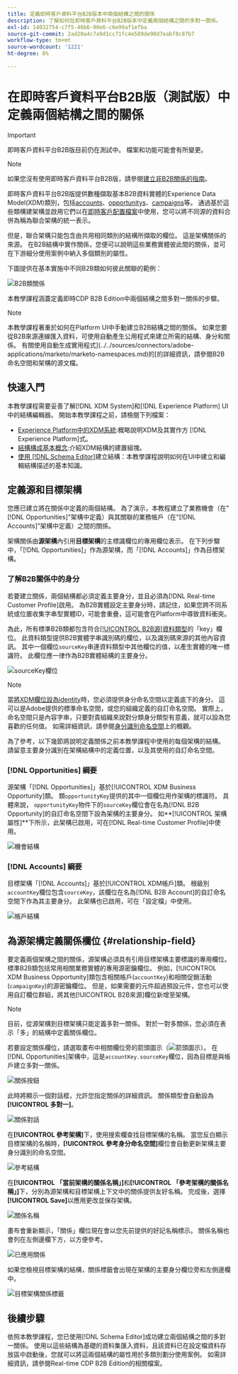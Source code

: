 ```yaml
---
title: 定義即時客戶資料平台B2B版本中兩個結構之間的關係
description: 了解如何在即時客戶資料平台B2B版本中定義兩個結構之間的多對一關係。
exl-id: 14032754-c7f5-46b6-90e6-c6e99af1efba
source-git-commit: 2ad20a4c7a9d1cc71fc4e589de90d7eabf8c87b7
workflow-type: tm+mt
source-wordcount: '1221'
ht-degree: 0%

---
```


# 在即時客戶資料平台B2B版（測試版）中定義兩個結構之間的關係

>[!IMPORTANT]
>
>即時客戶資料平台B2B版目前仍在測試中。 檔案和功能可能會有所變更。

>[!NOTE]
>
>如果您沒有使用即時客戶資料平台B2B版，請參閱[建立非B2B關係的指南](./relationship-ui.md)。

即時客戶資料平台B2B版提供數種擷取基本B2B資料實體的Experience Data Model(XDM)類別，包括[accounts](../classes/b2b/business-account.md)、[opportunitys](../classes/b2b/business-opportunity.md)、[campaigns](../classes/b2b/business-campaign.md)等。 通過基於這些類構建架構並啟用它們以在[即時客戶配置檔案](../../profile/home.md)中使用，您可以將不同源的資料合併為稱為聯合架構的統一表示。

但是，聯合架構只能包含由共用相同類別的結構所擷取的欄位。 這是架構關係的來源。 在B2B結構中實作關係，您便可以說明這些業務實體彼此間的關係，並可在下游細分使用案例中納入多個類別的屬性。

下圖提供在基本實施中不同B2B類如何彼此關聯的範例：

![B2B類關係](../images/tutorials/relationship-b2b/classes.png)

本教學課程涵蓋定義即時CDP B2B Edition中兩個結構之間多對一關係的步驟。

>[!NOTE]
>
>本教學課程著重於如何在Platform UI中手動建立B2B結構之間的關係。 如果您要從B2B來源連線匯入資料，可使用自動產生公用程式來建立所需的結構、身分和關係。 有關使用自動生成實用程式](../../sources/connectors/adobe-applications/marketo/marketo-namespaces.md)的[的詳細資訊，請參閱B2B命名空間和架構的源文檔。

## 快速入門

本教學課程需要妥善了解[!DNL XDM System]和[!DNL Experience Platform] UI中的結構編輯器。 開始本教學課程之前，請檢閱下列檔案：

* [Experience Platform中的XDM系統](../home.md):概略說明XDM及其實作方 [!DNL Experience Platform]式。
* [結構構成基本概念](../schema/composition.md):介紹XDM結構的建置組塊。
* [使用 [!DNL Schema Editor]](create-schema-ui.md)建立結構：本教學課程說明如何在UI中建立和編輯結構描述的基本知識。

## 定義源和目標架構

您應已建立將在關係中定義的兩個結構。 為了演示，本教程建立了業務機會（在&quot;[!DNL Opportunities]&quot;架構中定義）與其關聯的業務帳戶（在&quot;[!DNL Accounts]&quot;架構中定義）之間的關係。

架構關係由&#x200B;**源架構**&#x200B;內引用&#x200B;**目標架構**&#x200B;的主標識欄位的專用欄位表示。 在下列步驟中，「[!DNL Opportunities]」作為源架構，而「[!DNL Accounts]」作為目標架構。

### 了解B2B關係中的身分

若要建立關係，兩個結構都必須定義主要身分，並且必須為[!DNL Real-time Customer Profile]啟用。 為B2B實體設定主要身分時，請記住，如果您跨不同系統或位置收集字串型實體ID，可能會重疊，這可能會在Platform中導致資料衝突。

為此，所有標準B2B類都包含符合[[!UICONTROL B2B源]資料類型](../data-types/b2b-source.md)的「key」欄位。 此資料類型提供B2B實體字串識別碼的欄位，以及識別碼來源的其他內容資訊。 其中一個欄位`sourceKey`串連資料類型中其他欄位的值，以產生實體的唯一標識符。 此欄位應一律作為B2B實體結構的主要身分。

![sourceKey欄位](../images/tutorials/relationship-b2b/sourcekey.png)

>[!NOTE]
>
>當[將XDM欄位設為identity](../ui/fields/identity.md)時，您必須提供身分命名空間以定義底下的身分。 這可以是Adobe提供的標準命名空間，或您的組織定義的自訂命名空間。 實際上，命名空間只是內容字串，只要對貴組織來說對分類身分類型有意義，就可以設為您喜歡的任何值。 如需詳細資訊，請參閱[身分識別命名空間](../../identity-service/namespaces.md)上的概觀。

為了參考，以下幾節將說明定義關係之前本教學課程中使用的每個架構的結構。 請留意主要身分識別在架構結構中的定義位置，以及其使用的自訂命名空間。

### [!DNL Opportunities] 綱要

源架構「[!DNL Opportunities]」基於[!UICONTROL  XDM Business Opportunity]類。 類`opportunityKey`提供的其中一個欄位用作架構的標識符。 具體來說， `opportunityKey`物件下的`sourceKey`欄位會在名為[!DNL B2B Opportunity]的自訂命名空間下設為架構的主要身分。
如**[!UICONTROL 架構屬性]**&#x200B;下所示，此架構已啟用，可在[!DNL Real-time Customer Profile]中使用。

![機會結構](../images/tutorials/relationship-b2b/opportunities.png)

### [!DNL Accounts] 綱要

目標架構「[!DNL Accounts]」基於[!UICONTROL XDM帳戶]類。 根級別`accountKey`欄位包含`sourceKey`，該欄位在名為[!DNL B2B Account]的自訂命名空間下作為其主要身分。 此架構也已啟用，可在「設定檔」中使用。

![帳戶結構](../images/tutorials/relationship-b2b/accounts.png)

## 為源架構定義關係欄位 {#relationship-field}

要定義兩個架構之間的關係，源架構必須具有引用目標架構主要標識的專用欄位。 標準B2B類包括常用相關業務實體的專用源密鑰欄位。 例如，[!UICONTROL XDM Business Opportunity]類包含相關帳戶(`accountKey`)和相關促銷活動(`campaignKey`)的源密鑰欄位。 但是，如果需要的元件超過預設元件，您也可以使用自訂欄位群組，將其他[!UICONTROL B2B來源]欄位新增至架構。

>[!NOTE]
>
>目前，從源架構到目標架構只能定義多對一關係。 對於一對多關係，您必須在表示「多」的結構中定義關係欄位。

若要設定關係欄位，請選取畫布中相關欄位旁的箭頭圖示（![箭頭圖示](../images/tutorials/relationship-b2b/arrow.png)）。 在[!DNL Opportunities]架構中，這是`accountKey.sourceKey`欄位，因為目標是與帳戶建立多對一關係。

![關係按鈕](../images/tutorials/relationship-b2b/relationship-button.png)

此時將顯示一個對話框，允許您指定關係的詳細資訊。 關係類型會自動設為&#x200B;**[!UICONTROL 多對一]**。

![關係對話](../images/tutorials/relationship-b2b/relationship-dialog.png)

在&#x200B;**[!UICONTROL 參考架構]**&#x200B;下，使用搜索欄查找目標架構的名稱。 當您反白顯示目標架構的名稱時，**[!UICONTROL 參考身分命名空間]**&#x200B;欄位會自動更新架構主要身分識別的命名空間。

![參考結構](../images/tutorials/relationship-b2b/reference-schema.png)

在&#x200B;**[!UICONTROL 「當前架構的關係名稱」]**&#x200B;和&#x200B;**[!UICONTROL 「參考架構的關係名稱」]**&#x200B;下，分別為源架構和目標架構上下文中的關係提供友好名稱。 完成後，選擇&#x200B;**[!UICONTROL Save]**&#x200B;以應用更改並保存架構。

![關係名稱](../images/tutorials/relationship-b2b/relationship-name.png)

畫布會重新顯示，「關係」欄位現在會以您先前提供的好記名稱標示。 關係名稱也會列在左側邊欄下方，以方便參考。

![已應用關係](../images/tutorials/relationship-b2b/relationship-applied.png)

如果您檢視目標架構的結構，關係標籤會出現在架構的主要身分欄位旁和左側邊欄中。

![目標架構關係標籤](../images/tutorials/relationship-b2b/destination-relationship.png)

## 後續步驟

依照本教學課程，您已使用[!DNL Schema Editor]成功建立兩個結構之間的多對一關係。 使用以這些結構為基礎的資料集匯入資料，且該資料已在設定檔資料存放區中啟動後，您就可以將這兩個結構的屬性用於多類別劃分使用案例。 如需詳細資訊，請參閱Real-time CDP B2B Edition的相關檔案。
